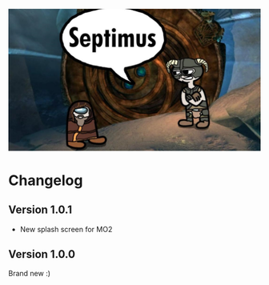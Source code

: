 ![image](images/septimus2.png)

# Changelog

## Version 1.0.1
+ New splash screen for MO2

## Version 1.0.0
Brand new :)
